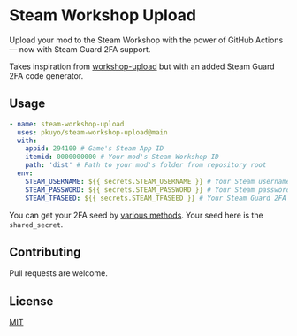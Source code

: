 # Steam Workshop Upload

Upload your mod to the Steam Workshop with the power of GitHub Actions — now with Steam Guard 2FA support.

Takes inspiration from [workshop-upload](https://github.com/arma-actions/workshop-upload) but with an added Steam Guard 2FA code generator. 

## Usage

```yaml
- name: steam-workshop-upload
  uses: pkuyo/steam-workshop-upload@main
  with: 
    appid: 294100 # Game's Steam App ID
    itemid: 0000000000 # Your mod's Steam Workshop ID
    path: 'dist' # Path to your mod's folder from repository root
  env:
    STEAM_USERNAME: ${{ secrets.STEAM_USERNAME }} # Your Steam username
    STEAM_PASSWORD: ${{ secrets.STEAM_PASSWORD }} # Your Steam password
    STEAM_TFASEED: ${{ secrets.STEAM_TFASEED }} # Your Steam Guard 2FA shared secret (Optional)
```

You can get your 2FA seed by [various methods](https://github.com/SteamTimeIdler/stidler/wiki/Getting-your-%27shared_secret%27-code-for-use-with-Auto-Restarter-on-Mobile-Authentication). Your seed here is the `shared_secret`.

## Contributing
Pull requests are welcome. 
## License
[MIT](https://choosealicense.com/licenses/mit/)
